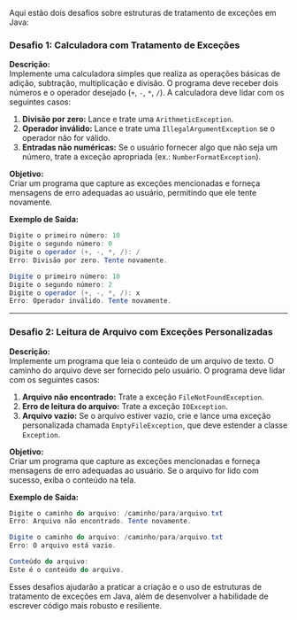 Aqui estão dois desafios sobre estruturas de tratamento de exceções em Java:

### Desafio 1: **Calculadora com Tratamento de Exceções**

**Descrição:**  
Implemente uma calculadora simples que realiza as operações básicas de adição, subtração, multiplicação e divisão. O programa deve receber dois números e o operador desejado (`+`, `-`, `*`, `/`). A calculadora deve lidar com os seguintes casos:

1. **Divisão por zero:** Lance e trate uma `ArithmeticException`.
2. **Operador inválido:** Lance e trate uma `IllegalArgumentException` se o operador não for válido.
3. **Entradas não numéricas:** Se o usuário fornecer algo que não seja um número, trate a exceção apropriada (ex.: `NumberFormatException`).

**Objetivo:**  
Criar um programa que capture as exceções mencionadas e forneça mensagens de erro adequadas ao usuário, permitindo que ele tente novamente.

**Exemplo de Saída:**

```java
Digite o primeiro número: 10
Digite o segundo número: 0
Digite o operador (+, -, *, /): /
Erro: Divisão por zero. Tente novamente.

Digite o primeiro número: 10
Digite o segundo número: 2
Digite o operador (+, -, *, /): x
Erro: Operador inválido. Tente novamente.
```

---

### Desafio 2: **Leitura de Arquivo com Exceções Personalizadas**

**Descrição:**  
Implemente um programa que leia o conteúdo de um arquivo de texto. O caminho do arquivo deve ser fornecido pelo usuário. O programa deve lidar com os seguintes casos:

1. **Arquivo não encontrado:** Trate a exceção `FileNotFoundException`.
2. **Erro de leitura do arquivo:** Trate a exceção `IOException`.
3. **Arquivo vazio:** Se o arquivo estiver vazio, crie e lance uma exceção personalizada chamada `EmptyFileException`, que deve estender a classe `Exception`.

**Objetivo:**  
Criar um programa que capture as exceções mencionadas e forneça mensagens de erro adequadas ao usuário. Se o arquivo for lido com sucesso, exiba o conteúdo na tela.

**Exemplo de Saída:**

```java
Digite o caminho do arquivo: /caminho/para/arquivo.txt
Erro: Arquivo não encontrado. Tente novamente.

Digite o caminho do arquivo: /caminho/para/arquivo.txt
Erro: O arquivo está vazio.

Conteúdo do arquivo:
Este é o conteúdo do arquivo.
```

Esses desafios ajudarão a praticar a criação e o uso de estruturas de tratamento de exceções em Java, além de desenvolver a habilidade de escrever código mais robusto e resiliente.
